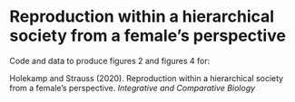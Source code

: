 # Reproduction within a hierarchical society from a female’s perspective
Code and data to produce figures 2 and figures 4 for:

Holekamp and Strauss (2020). Reproduction within a hierarchical society from a female’s perspective. *Integrative and Comparative Biology*
